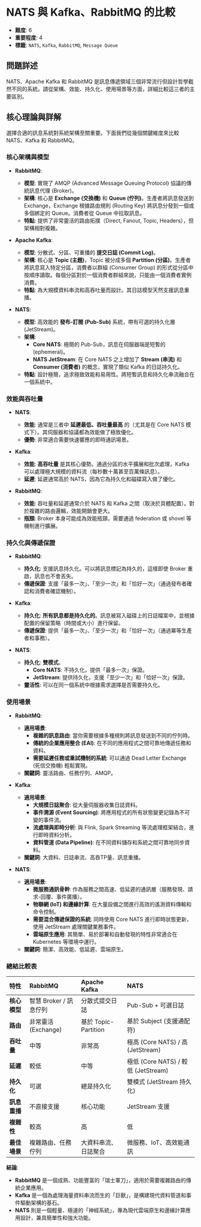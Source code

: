 # NATS 與 Kafka、RabbitMQ 的比較

- **難度**: 6
- **重要程度**: 4
- **標籤**: `NATS`, `Kafka`, `RabbitMQ`, `Message Queue`

## 問題詳述

NATS、Apache Kafka 和 RabbitMQ 是訊息傳遞領域三個非常流行但設計哲學截然不同的系統。請從架構、效能、持久化、使用場景等方面，詳細比較這三者的主要區別。

## 核心理論與詳解

選擇合適的訊息系統對系統架構至關重要。下面我們從幾個關鍵維度來比較 NATS、Kafka 和 RabbitMQ。

### 核心架構與模型

- **RabbitMQ**:
  - **模型**: 實現了 AMQP (Advanced Message Queuing Protocol) 協議的傳統訊息代理 (Broker)。
  - **架構**: 核心是 **Exchange (交換機)** 和 **Queue (佇列)**。生產者將訊息發送到 Exchange，Exchange 根據路由規則 (Routing Key) 將訊息分發到一個或多個綁定的 Queue。消費者從 Queue 中拉取訊息。
  - **特點**: 提供了非常靈活的路由拓撲（Direct, Fanout, Topic, Headers），但架構相對複雜。

- **Apache Kafka**:
  - **模型**: 分散式、分區、可重播的 **提交日誌 (Commit Log)**。
  - **架構**: 核心是 **Topic (主題)**，Topic 被分成多個 **Partition (分區)**。生產者將訊息寫入特定分區，消費者以群組 (Consumer Group) 的形式從分區中按順序讀取。每個分區對於一個消費者群組來說，只能由一個消費者實例消費。
  - **特點**: 為大規模資料串流和高吞吐量而設計。其日誌模型天然支援訊息重播。

- **NATS**:
  - **模型**: 高效能的 **發布-訂閱 (Pub-Sub)** 系統，帶有可選的持久化層 (JetStream)。
  - **架構**:
    - **Core NATS**: 極簡的 Pub-Sub，訊息在伺服器端是短暫的 (ephemeral)。
    - **NATS JetStream**: 在 Core NATS 之上增加了 **Stream (串流)** 和 **Consumer (消費者)** 的概念，實現了類似 Kafka 的日誌持久化。
  - **特點**: 設計極簡，追求極致效能和易用性。將短暫訊息和持久化串流融合在一個系統中。

### 效能與吞吐量

- **NATS**:
  - **效能**: 通常是三者中 **延遲最低、吞吐量最高** 的（尤其是在 Core NATS 模式下）。其伺服器和協議都為效能做了極致優化。
  - **優勢**: 非常適合需要快速響應的即時通訊場景。

- **Kafka**:
  - **效能**: **高吞吐量** 是其核心優勢。通過分區的水平擴展和批次處理，Kafka 可以處理極大規模的資料流（每秒數十萬甚至百萬條訊息）。
  - **延遲**: 延遲通常高於 NATS，因為它為持久化和磁碟寫入做了優化。

- **RabbitMQ**:
  - **效能**: 吞吐量和延遲通常介於 NATS 和 Kafka 之間（取決於具體配置）。對於複雜的路由邏輯，效能開銷會更大。
  - **瓶頸**: Broker 本身可能成為效能瓶頸，需要通過 federation 或 shovel 等機制進行擴展。

### 持久化與傳遞保證

- **RabbitMQ**:
  - **持久化**: 支援訊息持久化。可以將訊息標記為持久的，這樣即使 Broker 重啟，訊息也不會丟失。
  - **傳遞保證**: 支援「最多一次」、「至少一次」和「恰好一次」（通過發布者確認和消費者確認機制）。

- **Kafka**:
  - **持久化**: **所有訊息都是持久化的**。訊息被寫入磁碟上的日誌檔案中，並根據配置的保留策略（時間或大小）進行保留。
  - **傳遞保證**: 提供「最多一次」、「至少一次」和「恰好一次」（通過冪等生產者和事務）。

- **NATS**:
  - **持久化**: **雙模式**。
    - **Core NATS**: 不持久化，提供「最多一次」保證。
    - **JetStream**: 提供持久化，支援「至少一次」和「恰好一次」保證。
  - **靈活性**: 可以在同一個系統中根據需求選擇是否需要持久化。

### 使用場景

- **RabbitMQ**:
  - **適用場景**:
    - **複雜的訊息路由**: 當你需要根據多種規則將訊息發送到不同的佇列時。
    - **傳統的企業應用整合 (EAI)**: 在不同的應用程式之間可靠地傳遞任務和資料。
    - **需要延遲任務或重試機制的系統**: 可以通過 Dead Letter Exchange (死信交換機) 輕鬆實現。
  - **關鍵詞**: 靈活路由、任務佇列、AMQP。

- **Kafka**:
  - **適用場景**:
    - **大規模日誌聚合**: 從大量伺服器收集日誌資料。
    - **事件溯源 (Event Sourcing)**: 將應用程式的所有狀態變更記錄為不可變的事件流。
    - **流處理與即時分析**: 與 Flink, Spark Streaming 等流處理框架結合，進行即時資料分析。
    - **資料管道 (Data Pipeline)**: 在不同資料儲存和系統之間可靠地同步資料。
  - **關鍵詞**: 大資料、日誌串流、高吞TP量、訊息重播。

- **NATS**:
  - **適用場景**:
    - **微服務通訊骨幹**: 作為服務之間高速、低延遲的通訊層（服務發現、請求-回覆、事件廣播）。
    - **物聯網 (IoT) 和邊緣計算**: 在大量設備之間進行高效的遙測資料傳輸和命令控制。
    - **需要混合傳遞保證的系統**: 同時使用 Core NATS 進行即時狀態更新，使用 JetStream 處理關鍵業務事件。
    - **雲端原生應用**: 其簡單、易於部署和自動發現的特性非常適合在 Kubernetes 等環境中運行。
  - **關鍵詞**: 簡潔、高效能、低延遲、雲端原生。

### 總結比較表

| 特性 | RabbitMQ | Apache Kafka | NATS |
| :--- | :--- | :--- | :--- |
| **核心模型** | 智慧 Broker / 訊息佇列 | 分散式提交日誌 | Pub-Sub + 可選日誌 |
| **路由** | 非常靈活 (Exchange) | 基於 Topic-Partition | 基於 Subject (支援通配符) |
| **吞吐量** | 中等 | 非常高 | 極高 (Core NATS) / 高 (JetStream) |
| **延遲** | 較低 | 中等 | 極低 (Core NATS) / 較低 (JetStream) |
| **持久化** | 可選 | 總是持久化 | 雙模式 (JetStream 持久化) |
| **訊息重播** | 不直接支援 | 核心功能 | JetStream 支援 |
| **複雜性** | 較高 | 高 | 低 |
| **最佳場景** | 複雜路由、任務佇列 | 大資料串流、日誌聚合 | 微服務、IoT、高效能通訊 |

**結論**:

- **RabbitMQ** 是一個成熟、功能豐富的「瑞士軍刀」，適用於需要複雜路由的傳統企業應用。
- **Kafka** 是一個為處理海量資料串流而生的「巨獸」，是構建現代資料管道和事件驅動架構的基石。
- **NATS** 則是一個輕量、極速的「神經系統」，專為現代雲端原生和邊緣計算應用設計，兼具簡單性和強大功能。
